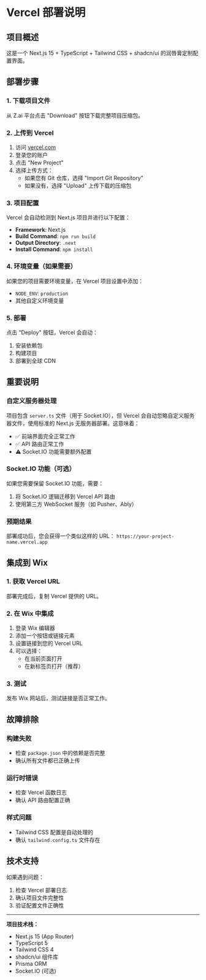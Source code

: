 # Vercel 部署说明

## 项目概述
这是一个 Next.js 15 + TypeScript + Tailwind CSS + shadcn/ui 的润唇膏定制配置界面。

## 部署步骤

### 1. 下载项目文件
从 Z.ai 平台点击 "Download" 按钮下载完整项目压缩包。

### 2. 上传到 Vercel
1. 访问 [vercel.com](https://vercel.com)
2. 登录您的账户
3. 点击 "New Project"
4. 选择上传方式：
   - 如果您有 Git 仓库，选择 "Import Git Repository"
   - 如果没有，选择 "Upload" 上传下载的压缩包

### 3. 项目配置
Vercel 会自动检测到 Next.js 项目并进行以下配置：
- **Framework**: Next.js
- **Build Command**: `npm run build`
- **Output Directory**: `.next`
- **Install Command**: `npm install`

### 4. 环境变量（如果需要）
如果您的项目需要环境变量，在 Vercel 项目设置中添加：
- `NODE_ENV`: `production`
- 其他自定义环境变量

### 5. 部署
点击 "Deploy" 按钮，Vercel 会自动：
1. 安装依赖包
2. 构建项目
3. 部署到全球 CDN

## 重要说明

### 自定义服务器处理
项目包含 `server.ts` 文件（用于 Socket.IO），但 Vercel 会自动忽略自定义服务器文件，使用标准的 Next.js 无服务器部署。这意味着：
- ✅ 前端界面完全正常工作
- ✅ API 路由正常工作
- ⚠️ Socket.IO 功能需要额外配置

### Socket.IO 功能（可选）
如果您需要保留 Socket.IO 功能，需要：
1. 将 Socket.IO 逻辑迁移到 Vercel API 路由
2. 使用第三方 WebSocket 服务（如 Pusher、Ably）

### 预期结果
部署成功后，您会获得一个类似这样的 URL：
`https://your-project-name.vercel.app`

## 集成到 Wix

### 1. 获取 Vercel URL
部署完成后，复制 Vercel 提供的 URL。

### 2. 在 Wix 中集成
1. 登录 Wix 编辑器
2. 添加一个按钮或链接元素
3. 设置链接到您的 Vercel URL
4. 可以选择：
   - 在当前页面打开
   - 在新标签页打开（推荐）

### 3. 测试
发布 Wix 网站后，测试链接是否正常工作。

## 故障排除

### 构建失败
- 检查 `package.json` 中的依赖是否完整
- 确认所有文件都已正确上传

### 运行时错误
- 检查 Vercel 函数日志
- 确认 API 路由配置正确

### 样式问题
- Tailwind CSS 配置是自动处理的
- 确认 `tailwind.config.ts` 文件存在

## 技术支持
如果遇到问题：
1. 检查 Vercel 部署日志
2. 确认项目文件完整性
3. 验证配置文件正确性

---

**项目技术栈：**
- Next.js 15 (App Router)
- TypeScript 5
- Tailwind CSS 4
- shadcn/ui 组件库
- Prisma ORM
- Socket.IO (可选)